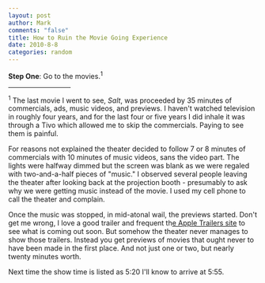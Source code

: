 ```yaml
--- 
layout: post
author: Mark
comments: "false"
title: How to Ruin the Movie Going Experience
date: 2010-8-8
categories: random
---
```

<strong>Step One</strong>: Go to the movies.<sup>1</sup>

<hr width="25%" align="left" /><sup>1</sup> The last movie I went to see, <em>Salt</em>, was proceeded by 35 minutes of commercials, ads, music videos, and previews. I haven't watched television in roughly four years, and for the last four or five years I did inhale it was through a Tivo which allowed me to skip the commercials. Paying to see them is painful.

For reasons not explained the theater decided to follow 7 or 8 minutes of commercials with 10 minutes of music videos, sans the video part. The lights were halfway dimmed but the screen was blank as we were regaled with two-and-a-half pieces of "music." I observed several people leaving the theater after looking back at the projection booth - presumably to ask why we were getting music instead of the movie. I used my cell phone to call the theater and complain.

Once the music was stopped, in mid-atonal wail, the previews started. Don't get me wrong, I love a good trailer and frequent th<a title="Apple Trailers" href="http://apple.com/trailers" target="_blank">e Apple Trailers site</a> to see what is coming out soon. But somehow the theater never manages to show those trailers. Instead you get previews of movies that ought never to have been made in the first place. And not just one or two, but nearly twenty minutes worth.

Next time the show time is listed as 5:20 I'll know to arrive at 5:55.
